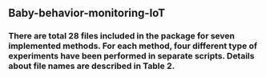 ## Baby-behavior-monitoring-IoT

### There are total 28 files included in the package for seven implemented methods. For each method, four different type of experiments have been performed in separate scripts. Details about file names are described in Table 2.
